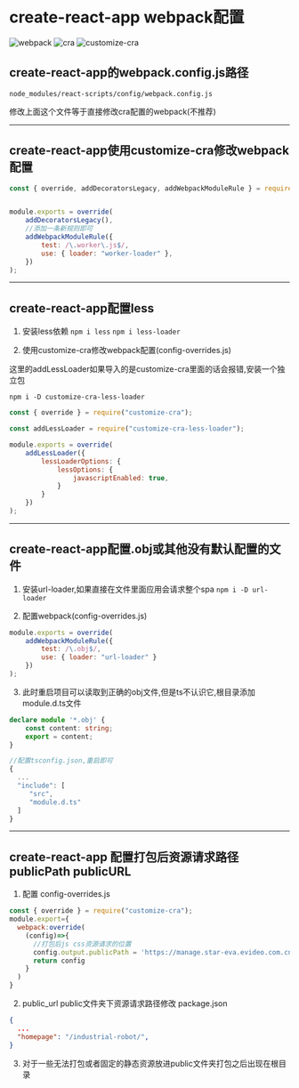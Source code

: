# create-react-app webpack配置

![webpack](https://img.shields.io/badge/webpack-5-blue)
![cra](https://img.shields.io/badge/create--react--app-5-ff69b4)
![customize-cra](https://img.shields.io/badge/customize--cra-5-yellow)

## create-react-app的webpack.config.js路径

`node_modules/react-scripts/config/webpack.config.js`

修改上面这个文件等于直接修改cra配置的webpack(不推荐)

----------

## create-react-app使用customize-cra修改webpack配置

``` javascript
const { override, addDecoratorsLegacy, addWebpackModuleRule } = require('customize-cra');


module.exports = override(
    addDecoratorsLegacy(),
    //添加一条新规则即可
    addWebpackModuleRule({
        test: /\.worker\.js$/,
        use: { loader: "worker-loader" },
    })
);
```

----------

## create-react-app配置less

1. 安装less依赖
`npm i less`
`npm i less-loader`

2. 使用customize-cra修改webpack配置(config-overrides.js)

这里的addLessLoader如果导入的是customize-cra里面的话会报错,安装一个独立包

`npm i -D customize-cra-less-loader`

``` javascript
const { override } = require("customize-cra");

const addLessLoader = require("customize-cra-less-loader");

module.exports = override(
    addLessLoader({
        lessLoaderOptions: {
            lessOptions: {
                javascriptEnabled: true,
            }
        }
    })
);
```

----------

## create-react-app配置.obj或其他没有默认配置的文件

1. 安装url-loader,如果直接在文件里面应用会请求整个spa
`npm i -D url-loader`

2. 配置webpack(config-overrides.js)

``` javascript
module.exports = override(
    addWebpackModuleRule({
        test: /\.obj$/,
        use: { loader: "url-loader" }
    })
);
```

3. 此时重启项目可以读取到正确的obj文件,但是ts不认识它,根目录添加module.d.ts文件

``` typescript
declare module '*.obj' {
    const content: string;
    export = content;
}

//配置tsconfig.json,重启即可
{
  ...
  "include": [
     "src",
     "module.d.ts"
  ]
}
```

----------

## create-react-app 配置打包后资源请求路径publicPath publicURL

1. 配置 config-overrides.js

``` javascript
const { override } = require("customize-cra");
module.export={
  webpack:override(
    (config)=>{
      //打包后js css资源请求的位置 
      config.output.publicPath = 'https://manage.star-eva.evideo.com.cn/industrial_robot/';
      return config 
    }
  )
}
```

2. public_url public文件夹下资源请求路径修改 package.json

``` json
{
  ...
  "homepage": "/industrial-robot/",
}
```

3. 对于一些无法打包或者固定的静态资源放进public文件夹打包之后出现在根目录
